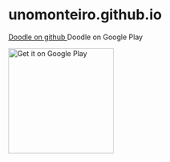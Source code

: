 # unomonteiro.github.io

[Doodle on github ](https://github.com/unomonteiro/Doodle)
Doodle on Google Play

<a href='https://play.google.com/store/apps/details?id=io.monteirodev.doodle'><img alt='Get it on Google Play' src='https://play.google.com/intl/en_us/badges/images/generic/en_badge_web_generic.png' style="width: 210px"/></a>
